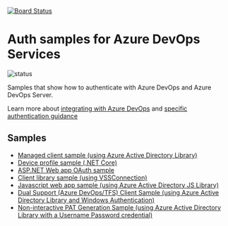 [![Board Status](https://dev.azure.com/Novo-Demo/caff92e0-faae-4ac2-bb24-24721d4ff354/1d4f8874-83b8-462c-8cad-ff4d807773ad/_apis/work/boardbadge/7cd3ce24-6695-46d8-bf12-ae999ad8f447)](https://dev.azure.com/Novo-Demo/caff92e0-faae-4ac2-bb24-24721d4ff354/_boards/board/t/1d4f8874-83b8-462c-8cad-ff4d807773ad/Microsoft.RequirementCategory)
# Auth samples for Azure DevOps Services

![status](https://dev.azure.com/mseng/_apis/public/build/definitions/b924d696-3eae-4116-8443-9a18392d8544/5326/badge)

Samples that show how to authenticate with Azure DevOps and Azure DevOps Server.

Learn more about [integrating with Azure DevOps](https://docs.microsoft.com/en-us/azure/devops/extend/overview?view=vsts) and [specific authentication guidance](https://docs.microsoft.com/en-us/azure/devops/integrate/get-started/authentication/authentication-guidance?view=vsts)

## Samples

* [Managed client sample (using Azure Active Directory Library)](./ManagedClientConsoleAppSample/README.md)
* [Device profile sample (.NET Core)](./DeviceProfileSample/README.md)
* [ASP.NET Web app OAuth sample](./OAuthWebSample/README.md)
* [Client library sample (using VSSConnection)](./ClientLibraryConsoleAppSample/README.md)
* [Javascript web app sample (using Azure Active Directory JS Library)](./JavascriptWebAppSample/README.md)
* [Dual Support (Azure DevOps/TFS) Client Sample (using Azure Active Directory Library and Windows Authentication)](./DualSupportClientSample/README.md)
* [Non-interactive PAT Generation Sample (using Azure Active Directory Library with a Username Password credential)](./NonInteractivePatGenerationSample/README.md)
